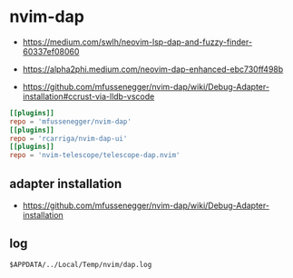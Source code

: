 # nvim-dap

- <https://medium.com/swlh/neovim-lsp-dap-and-fuzzy-finder-60337ef08060>
- <https://alpha2phi.medium.com/neovim-dap-enhanced-ebc730ff498b>

- <https://github.com/mfussenegger/nvim-dap/wiki/Debug-Adapter-installation#ccrust-via-lldb-vscode>

```toml
[[plugins]]
repo = 'mfussenegger/nvim-dap'
[[plugins]]
repo = 'rcarriga/nvim-dap-ui'
[[plugins]]
repo = 'nvim-telescope/telescope-dap.nvim'
```

## adapter installation

- <https://github.com/mfussenegger/nvim-dap/wiki/Debug-Adapter-installation>


## log

`$APPDATA/../Local/Temp/nvim/dap.log`


